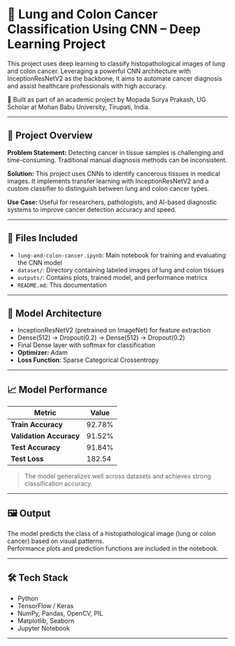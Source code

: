 # 🧬 **Lung and Colon Cancer Classification Using CNN – Deep Learning Project**  

This project uses deep learning to classify histopathological images of lung and colon cancer. Leveraging a powerful CNN architecture with InceptionResNetV2 as the backbone, it aims to automate cancer diagnosis and assist healthcare professionals with high accuracy.

🔬 Built as part of an academic project by Mopada Surya Prakash, UG Scholar at Mohan Babu University, Tirupati, India.

---

## 🧭 Project Overview

**Problem Statement:** Detecting cancer in tissue samples is challenging and time-consuming. Traditional manual diagnosis methods can be inconsistent.  

**Solution:** This project uses CNNs to identify cancerous tissues in medical images. It implements transfer learning with InceptionResNetV2 and a custom classifier to distinguish between lung and colon cancer types.  

**Use Case:** Useful for researchers, pathologists, and AI-based diagnostic systems to improve cancer detection accuracy and speed.

---

## 📂 Files Included

- `lung-and-colon-cancer.ipynb`: Main notebook for training and evaluating the CNN model  
- `dataset/`: Directory containing labeled images of lung and colon tissues  
- `outputs/`: Contains plots, trained model, and performance metrics  
- `README.md`: This documentation  

---

## 🧱 Model Architecture

- InceptionResNetV2 (pretrained on ImageNet) for feature extraction  
- Dense(512) → Dropout(0.2) → Dense(512) → Dropout(0.2)  
- Final Dense layer with softmax for classification  
- **Optimizer:** Adam  
- **Loss Function:** Sparse Categorical Crossentropy  

---

## 📈 Model Performance

| Metric             | Value     |
|--------------------|-----------|
| **Train Accuracy** | 92.78%    |
| **Validation Accuracy** | 91.52%    |
| **Test Accuracy**  | 91.84%    |
| **Test Loss**      | 182.54    |

> The model generalizes well across datasets and achieves strong classification accuracy.

---

## 🖼️ Output

The model predicts the class of a histopathological image (lung or colon cancer) based on visual patterns.  
Performance plots and prediction functions are included in the notebook.

---

## 🛠️ Tech Stack

- Python  
- TensorFlow / Keras  
- NumPy, Pandas, OpenCV, PIL  
- Matplotlib, Seaborn  
- Jupyter Notebook  

---
